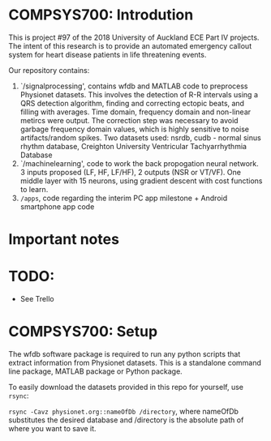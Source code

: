 # COMPSYS700: Introdution
This is project #97 of the 2018 University of Auckland ECE Part IV projects. The intent of this research is
to provide an automated emergency callout system for heart disease patients in life threatening events. 

Our repository contains:
1. `/signalprocessing', contains wfdb and MATLAB code to preprocess Physionet datasets. This involves the detection of R-R intervals using a QRS detection algorithm, finding and correcting ectopic beats, and filling with averages. Time domain, frequency domain and non-linear metircs were output. The correction step was necessary to avoid garbage frequency domain values, which is highly sensitive to noise artifacts/random spikes. Two datasets used: nsrdb, cudb - normal sinus rhythm database, Creighton University Ventricular Tachyarrhythmia Database
2. `/machinelearning', code to work the back propogation neural network. 3 inputs proposed (LF, HF, LF/HF), 2 outputs (NSR or VT/VF). One middle layer with 15 neurons, using gradient descent with cost functions to learn.
3. `/apps`, code regarding the interim PC app milestone + Android smartphone app code

# Important notes



# TODO:
- See Trello

# COMPSYS700: Setup

The wfdb software package is required to run any python scripts that extract information from Physionet datasets. This is a standalone command line package, MATLAB package or Python package.

To easily download the datasets provided in this repo for yourself, use
`rsync`:
 
 `rsync -Cavz physionet.org::nameOfDb /directory`, where nameOfDb substitutes the desired database and /directory is the absolute path of where you want to save it.
